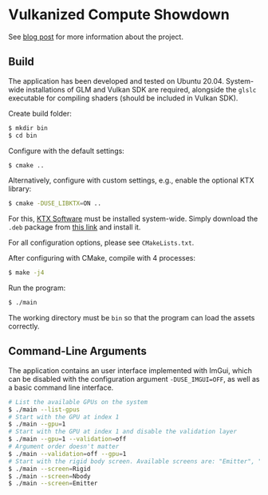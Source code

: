 # Vulkanized Compute Showdown

See [blog post](https://necrashter.github.io/ceng469/project/final) for more information about the project.


## Build

The application has been developed and tested on Ubuntu 20.04.
System-wide installations of GLM and Vulkan SDK are required, alongside the `glslc` executable for compiling shaders (should be included in Vulkan SDK).

Create build folder:
```sh
$ mkdir bin
$ cd bin
```

Configure with the default settings:
```sh
$ cmake ..
```

Alternatively, configure with custom settings, e.g., enable the optional KTX library:
```sh
$ cmake -DUSE_LIBKTX=ON ..
```
For this, [KTX Software](https://github.com/KhronosGroup/KTX-Software) must be installed system-wide.
Simply download the `.deb` package from [this link](https://github.com/KhronosGroup/KTX-Software/releases/tag/v4.0.0) and install it.

For all configuration options, please see `CMakeLists.txt`.

After configuring with CMake, compile with 4 processes:
```sh
$ make -j4
```

Run the program:
```sh
$ ./main
```
The working directory must be `bin` so that the program can load the assets correctly.


## Command-Line Arguments

The application contains an user interface implemented with ImGui, which can be disabled with the configuration argument `-DUSE_IMGUI=OFF`, as well as a basic command line interface.

```sh
# List the available GPUs on the system
$ ./main --list-gpus
# Start with the GPU at index 1
$ ./main --gpu=1
# Start with the GPU at index 1 and disable the validation layer
$ ./main --gpu=1 --validation=off
# Argument order doesn't matter
$ ./main --validation=off --gpu=1
# Start with the rigid body screen. Available screens are: "Emitter", "Nbody", "Rigid"
$ ./main --screen=Rigid
$ ./main --screen=Nbody
$ ./main --screen=Emitter
```

